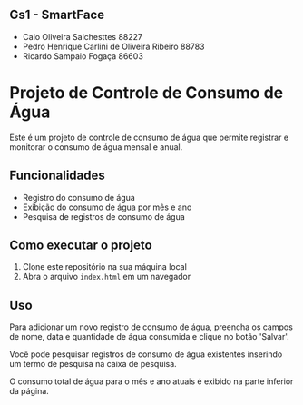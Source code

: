 ## Gs1 - SmartFace

- Caio Oliveira Salchesttes 88227
- Pedro Henrique Carlini de Oliveira Ribeiro 88783
- Ricardo Sampaio Fogaça 86603

# Projeto de Controle de Consumo de Água

Este é um projeto de controle de consumo de água que permite registrar e monitorar o consumo de água mensal e anual.

## Funcionalidades

- Registro do consumo de água
- Exibição do consumo de água por mês e ano
- Pesquisa de registros de consumo de água

## Como executar o projeto

1. Clone este repositório na sua máquina local
2. Abra o arquivo `index.html` em um navegador

## Uso

Para adicionar um novo registro de consumo de água, preencha os campos de nome, data e quantidade de água consumida e clique no botão 'Salvar'.

Você pode pesquisar registros de consumo de água existentes inserindo um termo de pesquisa na caixa de pesquisa.

O consumo total de água para o mês e ano atuais é exibido na parte inferior da página.
